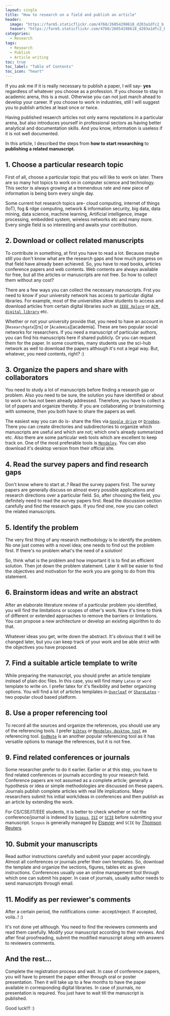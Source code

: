 ```yaml
---
layout: single
title: "How to research on a field and publish an article"
header: 
  image: "https://farm5.staticflickr.com/4760/26054298618_d203a1dfc2_b.jpg"
  teaser: "https://farm5.staticflickr.com/4760/26054298618_d203a1dfc2_b.jpg"
categories: 
  - Research
tags:
  - Research
  - Publish
  - Article writing
toc: true
toc_label: "Table of Contents"
toc_icon: "heart" 
---
```



If you ask me if it is really necessary to publish a paper, I will say- **yes** regardless of whatever you choose as a profession.
If you choose to stay in academic arena, this is a must. Otherwise you can not just march ahead to develop your career. If you choose
to work in industries, still I will suggest you to publish articles at least once or twice. 

Having published resaerch articles not only earns reputations in a particular arena, but also introduces yourself in professional sectors
as having better analytical and documentation skills. And you know, information is useless if it is not well documented. 

In this article, I described the steps from **how to start researching** to **publishing a related manuscript**.


## 1. Choose a particular research topic
First of all, choose a particular topic that you will like to work on later. There are so many hot topics to work on in
computer science and technology. This sector is always growing at a tremendous rate and
new piece of information is being born every single day. 

Some current hot research topics are- cloud computing, internet of things (IoT), fog & rdge computing, network & information security,
big data, data mining, data science, machine learning, Artificial intelligence, image processing, embedded system, wireless networks etc
and many more. Every single field is so interesting and awaits your contribution.


## 2. Download or collect related manuscripts
To contribute in something, at first you have to read a lot. Because maybe still you don't know what are the research gaps and how much progress on that field have already been achieved. So, you have to read books, articles conference papers and web contents. Web contents are always available for free, but all the articles or manuscripts are not free. So how to collect them without any cost? 

There are a few ways you can collect the necessary manuscripts. Frst you need to know if your university network has access to particular digital libraries. For example, most of the universities allow students to access and download articles from certain digital libraries such as [`IEEE Xplore`][ieee] or [`ACM digital library`][acm] etc. 

[ieee]: https://ieeexplore.ieee.org
[acm]: https://dl.acm.org/

Whether or not your university provide that, you need to have an account in [`Researchgate`][rs] or [`Academia`][academia]. These are two popular social networks for researchers. If you need a manuscript of particular authors, you can find his manuscripts here if shared publicly. Or you can request them for the paper. In some countries, many students use the sci-hub network as well to download the papers although it's not a legal  way. But, whatever, you need contents, right? :)


## 3. Organize the papers and share with collaborators
You need to study a lot of manuscripts before finding a research gap or problem. Also you need to be sure, the solution you have identified or about to work on has not been already addressed. Therefore, you have to collect a lot of papers and organize thereby. If you are collaborating or brainstorming with someone, then you both have to share the papers as well. 

The easiest way you can do is- share the files via [`Google drive`][drive] or [`Dropbox`][dropbox]. There you can create directories and subdirectories to organize which manuscripts are useful and which are not; which one's already summarized etc. Also there are some particular web tools which are excellent to keep track on. One of the most preferable tools is [`Mendeley`][mendeley]. You can also download it's desktop version from their official site. 

[drive]: https://drive.google.com
[dropbox]: https://www.dropbox.com/
[mendeley]: https://www.mendeley.com


## 4. Read the survey papers and find research gaps
Don't know where to start at..? Read the survey papers first. The survey papers are generally discuss on almost every possible applications and research directions over a particular field. So, after choosing the field, you definitely need to read the survey papers first. Read the discussion section carefully and find the research gaps. If you find one, now you can collect the related manuscripts.


## 5. Identify the problem 
The very first thing of any research methodology is to identify the problem. No one just comes with a novel idea; one needs to find out the problem first. If there's no problem what's the need of a solution!

So, think what is the problem and how important it is to find an efficient solution. Then jot down the problem statement. Later it will be easier to find the objectives and motivation for the work you are going to do from this statement.


## 6. Brainstorm ideas and write an abstract
After an elaborate literature review of a particular problem you identified, you will find the limitations or scopes of other's work. Now it's time to think of different or extended approaches to remove the barriers or limitations. You can propose a new architecture or develop an existing algorithm to do that.

Whatever ideas you get, write down the abstract. It's obvious that it will be changed later, but you can keep track of your work and be able strict with the objectives you have proposed.


## 7. Find a suitable article template to write
While preparing the manuscript, you should prefer an article template instead of plain doc files. In this case, you will find many `Latex` or `word` template to write on. I prefer latex for it's flexibility and better organizing options. You will find a lot of articles templates in [`Overleaf`][Overleaf] or [`ShareLatex`][ShareLatex] - two popular cloud based platform.

[Overleaf]: https://www.overleaf.com/gallery/tagged/academic-journal
[ShareLatex]: https://www.sharelatex.com/templates/journals

## 8. Use a proper referencing tool
To record all the sources and organize the references, you should use any of the referencing tools. I prefer [`bibtex`][bib] or [`Mendeley desktop tool`][mendeley] as referencing tool. [`EndNote`][endnote] is an another popular referencing tool as it has versatile options to manage the references, but it is not free. 

[bib]: http://www.bibtex.org
[endnote]: http://endnote.com

## 9. Find related conferences or journals
Some researcher prefer to do it earlier. Earlier or at this step, you have to find related conferences or journals according to your research field. Conference papers are not assumed as a complete article; generally a hypothesis or idea or simple methodologies are discuused on these papers. Journals publish complete articles with real life implications. Many researchers submit his initial work/ideas in conferences and then publish as an article by extending the work. 

For CS/CSE/IT/EEE students, it is better to check whether or not the conference/journal is indexed by [`Scopus`][scopus], [`ISI`][isi] or [`SCIE`][scie] before submitting your manuscript. `Scopus` is generally managed by [Elsevier][elsevier] and `SCIE` by [Thomson Reuters][thomson].

[scopus]: https://www.elsevier.com/solutions/scopus
[elsevier]: https://www.elsevier.com
[isi]: http://isindexing.com/isi/index.php
[scie]: https://clarivate.com/products/web-of-science/
[thomson]: https://www.thomsonreuters.com/en.html


## 10. Submit your manuscripts
Read author instructions carefully and submit your paper accordingly. Almost all conferences or journals prefer their own templates. So, download the template and organize the sections, figures, tables etc as given instructions. Conferences usually use an online management tool through which one can submit his paper. In case of journals, usually author needs to send manuscripts through email. 


## 11. Modify as per reviewer's comments
After a certain period, the notifications come- accept/reject. If accepted, voila..! :)

It's not done yet although. You need to find the reviewers comments and read them carefully. Modify your manuscript according to their reviews. And after final proofreading, submit the modified manuscript along with answers to reviewers comments.


## And the rest...
Complete the registration process and wait. In case of conference papers, you will have to present the paper either through oral or poster presentation. Then it will take up to a few months to have the paper available in corresponding digital libraries. In case of journals, no presentation is required. You just have to wait till the manuscript is published.

Good luck!!! :)
<!--stackedit_data:
eyJoaXN0b3J5IjpbLTE5MzAzNDcyMDBdfQ==
-->